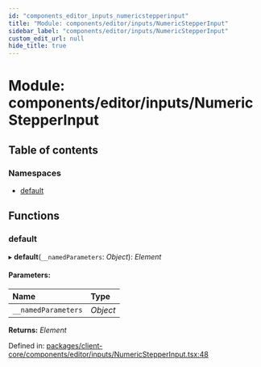 ```yaml
---
id: "components_editor_inputs_numericstepperinput"
title: "Module: components/editor/inputs/NumericStepperInput"
sidebar_label: "components/editor/inputs/NumericStepperInput"
custom_edit_url: null
hide_title: true
---
```


# Module: components/editor/inputs/NumericStepperInput

## Table of contents

### Namespaces

- [default](components_editor_inputs_numericstepperinput.default.md)

## Functions

### default

▸ **default**(`__namedParameters`: *Object*): *Element*

#### Parameters:

Name | Type |
:------ | :------ |
`__namedParameters` | *Object* |

**Returns:** *Element*

Defined in: [packages/client-core/components/editor/inputs/NumericStepperInput.tsx:48](https://github.com/xr3ngine/xr3ngine/blob/66a84a950/packages/client-core/components/editor/inputs/NumericStepperInput.tsx#L48)
